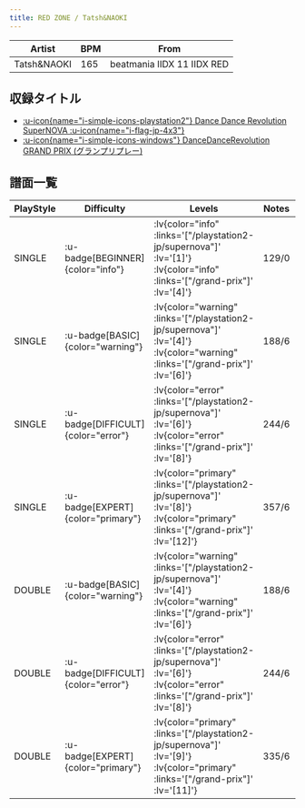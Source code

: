 ```yaml
---
title: RED ZONE / Tatsh&NAOKI
---
```


|Artist|BPM|From|
|------|---|----|
|Tatsh&NAOKI|165|beatmania IIDX 11 IIDX RED|

## 収録タイトル

- [ :u-icon{name="i-simple-icons-playstation2"} Dance Dance Revolution SuperNOVA :u-icon{name="i-flag-jp-4x3"} ](/playstation2-jp/supernova)
- [ :u-icon{name="i-simple-icons-windows"} DanceDanceRevolution GRAND PRIX (グランプリプレー)](/grand-prix)

## 譜面一覧

|PlayStyle|Difficulty|Levels|Notes|Movie|
|---------|----------|------|-----|-----|
|SINGLE| :u-badge[BEGINNER]{color="info"} | :lv{color="info" :links='["/playstation2-jp/supernova"]' :lv='[1]'}  :lv{color="info" :links='["/grand-prix"]' :lv='[4]'} |129/0||
|SINGLE| :u-badge[BASIC]{color="warning"} | :lv{color="warning" :links='["/playstation2-jp/supernova"]' :lv='[4]'}  :lv{color="warning" :links='["/grand-prix"]' :lv='[6]'} |188/6||
|SINGLE| :u-badge[DIFFICULT]{color="error"} | :lv{color="error" :links='["/playstation2-jp/supernova"]' :lv='[6]'}  :lv{color="error" :links='["/grand-prix"]' :lv='[8]'} |244/6||
|SINGLE| :u-badge[EXPERT]{color="primary"} | :lv{color="primary" :links='["/playstation2-jp/supernova"]' :lv='[8]'}  :lv{color="primary" :links='["/grand-prix"]' :lv='[12]'} |357/6||
|DOUBLE| :u-badge[BASIC]{color="warning"} | :lv{color="warning" :links='["/playstation2-jp/supernova"]' :lv='[4]'}  :lv{color="warning" :links='["/grand-prix"]' :lv='[6]'} |188/6||
|DOUBLE| :u-badge[DIFFICULT]{color="error"} | :lv{color="error" :links='["/playstation2-jp/supernova"]' :lv='[6]'}  :lv{color="error" :links='["/grand-prix"]' :lv='[8]'} |244/6||
|DOUBLE| :u-badge[EXPERT]{color="primary"} | :lv{color="primary" :links='["/playstation2-jp/supernova"]' :lv='[9]'}  :lv{color="primary" :links='["/grand-prix"]' :lv='[11]'} |335/6||
